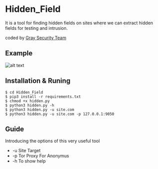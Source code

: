# Hidden_Field
It is a tool for finding hidden fields on sites where we can extract hidden fields for testing and intrusion.

coded by [Gray Security Team](https://T.me/S3CURITY_GRAY)



## Example
![alt text](http://s6.picofile.com/file/8392137442/hiden.png "Hidde")

## Installation & Runing
``` 
$ cd Hidden_Field 
$ pip3 install -r requirements.txt
$ chmod +x hidden.py
$ python3 hidden.py -h
$ python3 hidden.py -u site.com
$ python3 hidden.py -u site.com -p 127.0.0.1:9050
``` 
## Guide 

Introducing the options of this very useful tool

* -u Site Target 
* -p Tor Proxy For Anonymus 
* -h To show help
